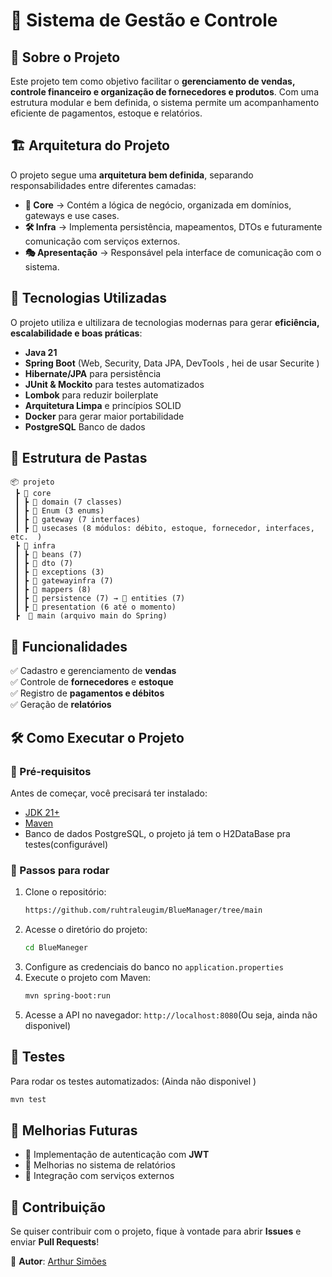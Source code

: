 # 📌 Sistema de Gestão e Controle  

## 📖 Sobre o Projeto  
Este projeto tem como objetivo facilitar o **gerenciamento de vendas, controle financeiro e organização de fornecedores e produtos**. Com uma estrutura modular e bem definida, o sistema permite um acompanhamento eficiente de pagamentos, estoque e relatórios.  

## 🏗️ Arquitetura do Projeto  
O projeto segue uma **arquitetura bem definida**, separando responsabilidades entre diferentes camadas:  

- **🧠 Core** → Contém a lógica de negócio, organizada em domínios, gateways e use cases.  
- **🛠️ Infra** → Implementa persistência, mapeamentos, DTOs e futuramente comunicação com serviços externos.  
- **🎭 Apresentação** → Responsável pela interface de comunicação com o sistema.  

## 🚀 Tecnologias Utilizadas  
O projeto utiliza e ultilizara de tecnologias modernas para gerar **eficiência, escalabilidade e boas práticas**:  

- **Java 21**  
- **Spring Boot** (Web, Security, Data JPA, DevTools , hei de usar Securite )  
- **Hibernate/JPA** para persistência  
- **JUnit & Mockito** para testes automatizados  
- **Lombok** para reduzir boilerplate  
- **Arquitetura Limpa** e princípios SOLID
- **Docker** para gerar maior portabilidade
- **PostgreSQL** Banco de dados

## 📂 Estrutura de Pastas  
```
📦 projeto  
 ┣ 📂 core  
 ┃ ┣ 📂 domain (7 classes)  
 ┃ ┣ 📂 Enum (3 enums)  
 ┃ ┣ 📂 gateway (7 interfaces)  
 ┃ ┣ 📂 usecases (8 módulos: débito, estoque, fornecedor, interfaces, etc.  )  
 ┣ 📂 infra  
 ┃ ┣ 📂 beans (7)  
 ┃ ┣ 📂 dto (7)  
 ┃ ┣ 📂 exceptions (3)  
 ┃ ┣ 📂 gatewayinfra (7)  
 ┃ ┣ 📂 mappers (8)  
 ┃ ┣ 📂 persistence (7) → 📂 entities (7)  
 ┃ ┣ 📂 presentation (6 até o momento)  
 ┣  📝 main (arquivo main do Spring)  
```

## 📌 Funcionalidades  
✅ Cadastro e gerenciamento de **vendas**  
✅ Controle de **fornecedores** e **estoque**  
✅ Registro de **pagamentos e débitos**  
✅ Geração de **relatórios**  

## 🛠️ Como Executar o Projeto  

### 📌 Pré-requisitos  
Antes de começar, você precisará ter instalado:  
- [JDK 21+](https://www.oracle.com/java/technologies/javase/jdk21-archive-downloads.html)  
- [Maven](https://maven.apache.org/download.cgi)  
- Banco de dados PostgreSQL, o projeto já tem o H2DataBase pra testes(configurável)  

### 📌 Passos para rodar  
1. Clone o repositório:  
   ```sh
   https://github.com/ruhtraleugim/BlueManager/tree/main
   ```  
2. Acesse o diretório do projeto:  
   ```sh
   cd BlueManeger
   ```  
3. Configure as credenciais do banco no `application.properties`  
4. Execute o projeto com Maven:  
   ```sh
   mvn spring-boot:run
   ```  
5. Acesse a API no navegador: `http://localhost:8080`(Ou seja, ainda não disponivel)  

## 🧪 Testes  
Para rodar os testes automatizados:  (Ainda não disponivel )
```sh
mvn test
```  

## 📝 Melhorias Futuras  
- 📌 Implementação de autenticação com **JWT**  
- 📌 Melhorias no sistema de relatórios  
- 📌 Integração com serviços externos  

## 🤝 Contribuição  
Se quiser contribuir com o projeto, fique à vontade para abrir **Issues** e enviar **Pull Requests**!  

📌 **Autor**: [Arthur Simões](https://github.com/seu-usuario)  
